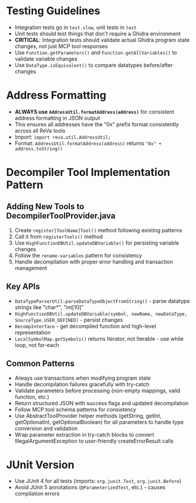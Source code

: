 # Testing Guidelines
- Integration tests go in `test.slow`, unit tests in `test`
- Unit tests should test things that don't require a Ghidra environment
- **CRITICAL**: Integration tests should validate actual Ghidra program state changes, not just MCP tool responses
- Use `Function.getParameters()` and `Function.getAllVariables()` to validate variable changes
- Use `DataType.isEquivalent()` to compare datatypes before/after changes

# Address Formatting
- **ALWAYS use `AddressUtil.formatAddress(address)`** for consistent address formatting in JSON output
- This ensures all addresses have the "0x" prefix format consistently across all ReVa tools
- Import: `import reva.util.AddressUtil;`
- Format: `AddressUtil.formatAddress(address)` returns `"0x" + address.toString()`

# Decompiler Tool Implementation Pattern
## Adding New Tools to DecompilerToolProvider.java
1. Create `register[ToolName]Tool()` method following existing patterns
2. Call it from `registerTools()` method
3. Use `HighFunctionDBUtil.updateDBVariable()` for persisting variable changes
4. Follow the `rename-variables` pattern for consistency
5. Handle decompilation with proper error handling and transaction management

## Key APIs
- `DataTypeParserUtil.parseDataTypeObjectFromString()` - parse datatype strings like "char*", "int[10]"
- `HighFunctionDBUtil.updateDBVariable(symbol, newName, newDataType, SourceType.USER_DEFINED)` - persist changes
- `DecompInterface` - get decompiled function and high-level representation
- `LocalSymbolMap.getSymbols()` returns Iterator, not Iterable - use while loop, not for-each

## Common Patterns
- Always use transactions when modifying program state
- Handle decompilation failures gracefully with try-catch
- Validate parameters before processing (non-empty mappings, valid function, etc.)
- Return structured JSON with success flags and updated decompilation
- Follow MCP tool schema patterns for consistency
- Use AbstractToolProvider helper methods (getString, getInt, getOptionalInt, getOptionalBoolean) for all parameters to handle type conversion and validation
- Wrap parameter extraction in try-catch blocks to convert IllegalArgumentException to user-friendly createErrorResult calls

# JUnit Version
- Use JUnit 4 for all tests (imports: `org.junit.Test`, `org.junit.Before`)
- Avoid JUnit 5 annotations (`@ParameterizedTest`, etc.) - causes compilation errors
